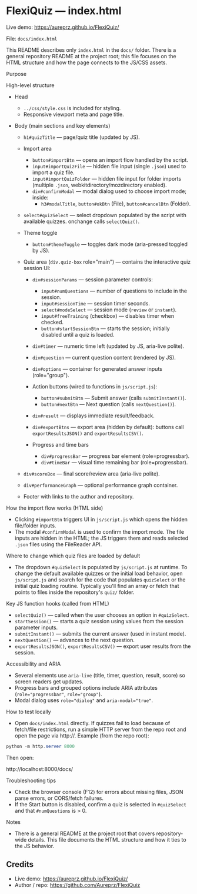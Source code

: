 # FlexiQuiz — index.html

Live demo: https://aureprz.github.io/FlexiQuiz/

File: `docs/index.html`

This README describes only `index.html` in the `docs/` folder. There is a general repository README at the project root; this file focuses on the HTML structure and how the page connects to the JS/CSS assets.

Purpose

High-level structure

- Head
  - `../css/style.css` is included for styling.
  - Responsive viewport meta and page title.

- Body (main sections and key elements)
  - `h1#quizTitle` — page/quiz title (updated by JS).

  - Import area
    - `button#importBtn` — opens an import flow handled by the script.
    - `input#importQuizFile` — hidden file input (single `.json`) used to import a quiz file.
    - `input#importQuizFolder` — hidden file input for folder imports (multiple `.json`, webkitdirectory/mozdirectory enabled).
    - `div#confirmModal` — modal dialog used to choose import mode; inside:
      - `h3#modalTitle`, `button#okBtn` (File), `button#cancelBtn` (Folder).

  - `select#quizSelect` — select dropdown populated by the script with available quizzes. onchange calls `selectQuiz()`.

  - Theme toggle
    - `button#themeToggle` — toggles dark mode (aria-pressed toggled by JS).

  - Quiz area (`div.quiz-box` role="main") — contains the interactive quiz session UI:
    - `div#sessionParams` — session parameter controls:
      - `input#numQuestions` — number of questions to include in the session.
      - `input#sessionTime` — session timer seconds.
      - `select#modeSelect` — session mode (`review` or `instant`).
      - `input#freeTraining` (checkbox) — disables timer when checked.
      - `button#startSessionBtn` — starts the session; initially disabled until a quiz is loaded.

    - `div#timer` — numeric time left (updated by JS, aria-live polite).
    - `div#question` — current question content (rendered by JS).
    - `div#options` — container for generated answer inputs (role="group").

    - Action buttons (wired to functions in `js/script.js`):
      - `button#submitBtn` — Submit answer (calls `submitInstant()`).
      - `button#nextBtn` — Next question (calls `nextQuestion()`).

    - `div#result` — displays immediate result/feedback.

    - `div#exportBtns` — export area (hidden by default): buttons call `exportResultsJSON()` and `exportResultsCSV()`.

    - Progress and time bars
      - `div#progressBar` — progress bar element (role=progressbar).
      - `div#timeBar` — visual time remaining bar (role=progressbar).

  - `div#scoreBox` — final score/review area (aria-live polite).
  - `div#performanceGraph` — optional performance graph container.

  - Footer with links to the author and repository.

How the import flow works (HTML side)

- Clicking `#importBtn` triggers UI in `js/script.js` which opens the hidden file/folder inputs.
- The modal `#confirmModal` is used to confirm the import mode. The file inputs are hidden in the HTML; the JS triggers them and reads selected `.json` files using the FileReader API.

Where to change which quiz files are loaded by default

- The dropdown `#quizSelect` is populated by `js/script.js` at runtime. To change the default available quizzes or the initial load behavior, open `js/script.js` and search for the code that populates `quizSelect` or the initial quiz loading routine. Typically you'll find an array or fetch that points to files inside the repository's `quiz/` folder.

Key JS function hooks (called from HTML)

- `selectQuiz()` — called when the user chooses an option in `#quizSelect`.
- `startSession()` — starts a quiz session using values from the session parameter inputs.
- `submitInstant()` — submits the current answer (used in instant mode).
- `nextQuestion()` — advances to the next question.
- `exportResultsJSON()`, `exportResultsCSV()` — export user results from the session.

Accessibility and ARIA

- Several elements use `aria-live` (title, timer, question, result, score) so screen readers get updates.
- Progress bars and grouped options include ARIA attributes (`role="progressbar"`, `role="group"`).
- Modal dialog uses `role="dialog"` and `aria-modal="true"`.

How to test locally

- Open `docs/index.html` directly. If quizzes fail to load because of fetch/file restrictions, run a simple HTTP server from the repo root and open the page via http://. Example (from the repo root):

```powershell
python -m http.server 8000
```

Then open:

http://localhost:8000/docs/

Troubleshooting tips

- Check the browser console (F12) for errors about missing files, JSON parse errors, or CORS/fetch failures.
- If the Start button is disabled, confirm a quiz is selected in `#quizSelect` and that `#numQuestions` is > 0.

Notes

- There is a general README at the project root that covers repository-wide details. This file documents the HTML structure and how it ties to the JS behavior.

Credits
-------

- Live demo: https://aureprz.github.io/FlexiQuiz/
- Author / repo: https://github.com/Aureprz/FlexiQuiz
